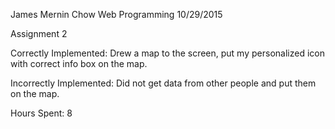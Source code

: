 James Mernin
Chow
Web Programming
10/29/2015

Assignment 2

Correctly Implemented: Drew a map to the screen, put my personalized icon with correct info box on the map.

Incorrectly Implemented: Did not get data from other people and put them on the map.

Hours Spent: 8
